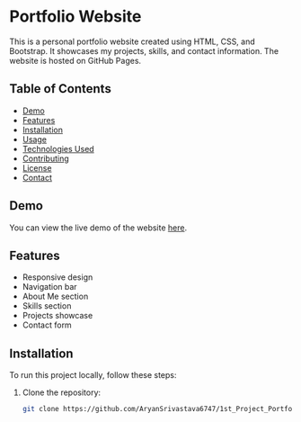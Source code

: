 # Portfolio Website

This is a personal portfolio website created using HTML, CSS, and Bootstrap. It showcases my projects, skills, and contact information. The website is hosted on GitHub Pages.

## Table of Contents
- [Demo](#demo)
- [Features](#features)
- [Installation](#installation)
- [Usage](#usage)
- [Technologies Used](#technologies-used)
- [Contributing](#contributing)
- [License](#license)
- [Contact](#contact)

## Demo
You can view the live demo of the website [here](https://AryanSrivastava6747.github.io/https://github.com/AryanSrivastava6747/).

## Features
- Responsive design
- Navigation bar
- About Me section
- Skills section
- Projects showcase
- Contact form

## Installation
To run this project locally, follow these steps:

1. Clone the repository:
   ```bash
   git clone https://github.com/AryanSrivastava6747/1st_Project_Portfolio_Website_using_Bootstrap.git

